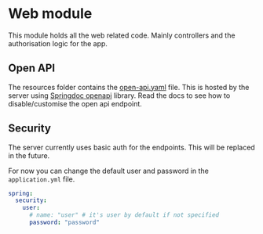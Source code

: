 # Web module

This module holds all the web related code.
Mainly controllers and the authorisation logic for the app.

## Open API
The resources folder contains the [open-api.yaml][open-api-yaml] file.
This is hosted by the server using [Springdoc openapi][springdoc] library.
Read the docs to see how to disable/customise the open api endpoint.

## Security
The server currently uses basic auth for the endpoints.
This will be replaced in the future.

For now you can change the default user and password in the `application.yml` file.
```yaml
spring:
  security:
    user:
      # name: "user" # it's user by default if not specified
      password: "password"
```

[springdoc]: https://springdoc.org/
[open-api-yaml]: server/web/src/main/resources/static/open-api.yaml
